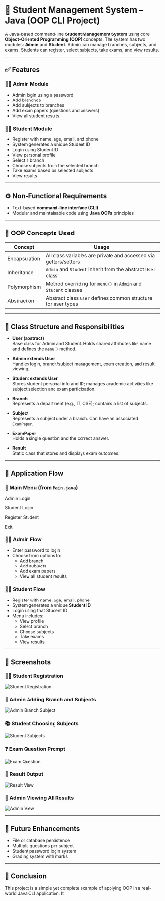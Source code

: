# 🏫 Student Management System – Java (OOP CLI Project)

A Java-based command-line **Student Management System** using core **Object-Oriented Programming (OOP)** concepts. The system has two modules: **Admin** and **Student**. Admin can manage branches, subjects, and exams. Students can register, select subjects, take exams, and view results.

---

## ✅ Features

### 👨‍🏫 Admin Module
- Admin login using a password
- Add branches
- Add subjects to branches
- Add exam papers (questions and answers)
- View all student results

### 👨‍🎓 Student Module
- Register with name, age, email, and phone
- System generates a unique Student ID
- Login using Student ID
- View personal profile
- Select a branch
- Choose subjects from the selected branch
- Take exams based on selected subjects
- View results

---

## ⚙️ Non-Functional Requirements
- Text-based **command-line interface (CLI)**
- Modular and maintainable code using **Java OOPs** principles

---

## 🔁 OOP Concepts Used

| Concept        | Usage                                                                   |
|----------------|-------------------------------------------------------------------------|
| Encapsulation  | All class variables are private and accessed via getters/setters        |
| Inheritance    | `Admin` and `Student` inherit from the abstract `User` class            |
| Polymorphism   | Method overriding for `menu()` in `Admin` and `Student` classes         |
| Abstraction    | Abstract class `User` defines common structure for user types           |

---

## 🧱 Class Structure and Responsibilities

- **User (abstract)**  
  Base class for Admin and Student. Holds shared attributes like name and defines the `menu()` method.

- **Admin extends User**  
  Handles login, branch/subject management, exam creation, and result viewing.

- **Student extends User**  
  Stores student personal info and ID; manages academic activities like subject selection and exam participation.

- **Branch**  
  Represents a department (e.g., IT, CSE); contains a list of subjects.

- **Subject**  
  Represents a subject under a branch. Can have an associated `ExamPaper`.

- **ExamPaper**  
  Holds a single question and the correct answer.

- **Result**  
  Static class that stores and displays exam outcomes.

---

## 🔄 Application Flow

### 🏁 Main Menu (from `Main.java`)
Admin Login

Student Login

Register Student

Exit


### 👨‍🏫 Admin Flow
- Enter password to login
- Choose from options to:
  - Add branch
  - Add subjects
  - Add exam papers
  - View all student results

### 👨‍🎓 Student Flow
- Register with name, age, email, phone
- System generates a unique **Student ID**
- Login using that Student ID
- Menu includes:
  - View profile
  - Select branch
  - Choose subjects
  - Take exams
  - View results

---

## 📸 Screenshots

### 🧑‍🎓 Student Registration
![Student Registration](screenshot1.png)

### 📝 Admin Adding Branch and Subjects
![Admin Branch Subject](screenshot2.png)

### 📚 Student Choosing Subjects
![Student Subjects](screenshot3.png)

### ❓ Exam Question Prompt
![Exam Question](screenshot4.png)

### 📄 Result Output
![Result View](screenshot5.png)

### 🔐 Admin Viewing All Results
![Admin View](screenshot6..png)

---

## 🚀 Future Enhancements

- File or database persistence
- Multiple questions per subject
- Student password login system
- Grading system with marks

---

## 🧠 Conclusion

This project is a simple yet complete example of applying OOP in a real-world Java CLI application. It 
